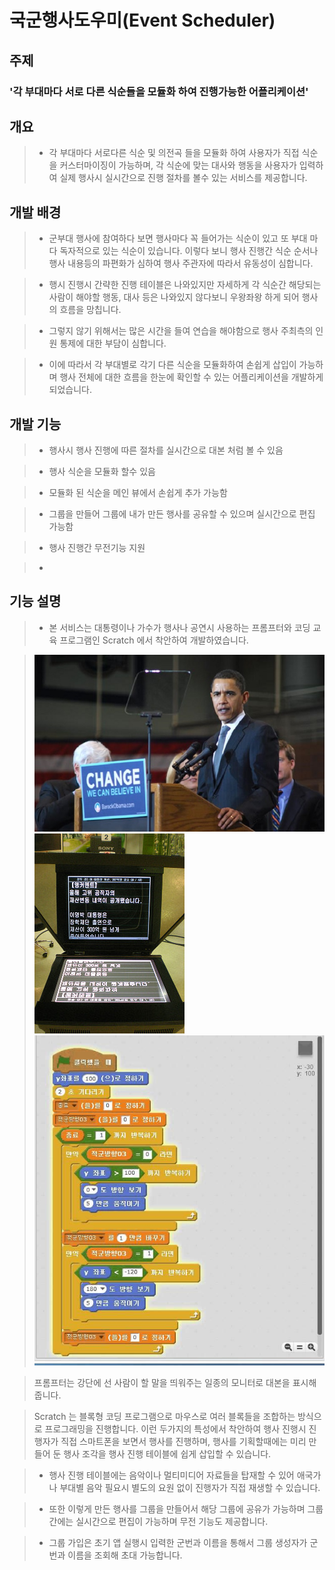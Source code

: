 # **국군행사도우미(Event Scheduler)**

## **주제**
### '각 부대마다 서로 다른 식순들을 모듈화 하여 진행가능한 어플리케이션'


## **개요**

> - 각 부대마다 서로다른 식순 및 의전곡 들을 모듈화 하여 사용자가 직접 식순을 커스터마이징이 가능하며,
각 식순에 맞는 대사와 행동을 사용자가 입력하여 실제 행사시 실시간으로 진행 절차를 볼수 있는 서비스를 제공합니다.

## **개발 배경**

> - 군부대 행사에 참여하다 보면 행사마다 꼭 들어가는 식순이 있고 또 부대 마다 독자적으로 있는 식순이 있습니다. 이렇다 보니
행사 진행간 식순 순서나 행사 내용등의 파편화가 심하여 행사 주관자에 따라서 유동성이 심합니다. 

> - 행시 진행시 간략한 진행 테이블은 나와있지만 자세하게 각 식순간 해당되는 사람이 해야할 행동, 대사 등은 나와있지 않다보니
우왕좌왕 하게 되어 행사의 흐름을 망칩니다.

> - 그렇지 않기 위해서는 많은 시간을 들여 연습을 해야함으로 행사 주최측의 인원 통제에 대한 부담이 심합니다.

> - 이에 따라서 각 부대별로 각기 다른 식순을 모듈화하여 손쉽게 삽입이 가능하며 행사 전체에 대한 흐름을 한눈에 확인할 수 있는
어플리케이션을 개발하게 되었습니다.

## **개발 기능**

> - 행사시 행사 진행에 따른 절차를 실시간으로 대본 처럼 볼 수 있음

> - 행사 식순을 모듈화 할수 있음

> - 모듈화 된 식순을 메인 뷰에서 손쉽게 추가 가능함 

> - 그룹을 만들어 그룹에 내가 만든 행사를 공유할 수 있으며 실시간으로 편집 가능함

> - 행사 진행간 무전기능 지원

> - 

## **기능 설명**

> - 본 서비스는 대통령이나 가수가 행사나 공연시 사용하는 프롬프터와 코딩 교육 프로그램인 Scratch 에서 착안하여 개발하였습니다.

>![image](./mdimg/prompter1.png)<br>
>![image](./mdimg/prompter2.png)<br>
>![image](./mdimg/scratch.png)<br>

>프롬프터는 강단에 선 사람이 할 말을 띄워주는 일종의 모니터로 대본을 표시해줍니다.

>Scratch 는 블록형 코딩 프로그램으로 마우스로 여러 블록들을 조합하는 방식으로 프로그래밍을 진행합니다.
이런 두가지의 특성에서 착안하여 행사 진행시 진행자가 직접 스마트폰을 보면서 행사를 진행하며, 
행사를 기획할때에는 미리 만들어 둔 행사 조각을 행사 진행 테이블에 쉽게 삽입할 수 있습니다.

> - 행사 진행 테이블에는 음악이나 멀티미디어 자료들을 탑재할 수 있어 애국가나 부대별 음악 필요시 별도의 요원 없이 진행자가 직접 재생할 수 있습니다.

> - 또한 이렇게 만든 행사를 그룹을 만들어서 해당 그룹에 공유가 가능하며 그룹간에는 실시간으로 편집이 가능하며 무전 기능도 제공합니다.

> - 그룹 가입은 초기 앱 실행시 입력한 군번과 이름을 통해서 그룹 생성자가 군번과 이름을 조회해 초대 가능합니다.
